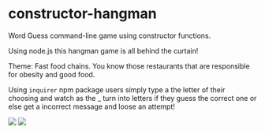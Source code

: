 # constructor-hangman
Word Guess command-line game using constructor functions.

Using node.js this hangman game is all behind the curtain!

Theme: Fast food chains. You know those restaurants that are responsible for obesity and good food. 

Using `inquirer` npm package users simply type a the letter of their choosing and watch as the _ turn into letters if they guess the correct one or else get a incorrect message and loose an attempt!

<img src="http://i68.tinypic.com/244p1mo.png">

<img src="http://i66.tinypic.com/34gx75k.png">
